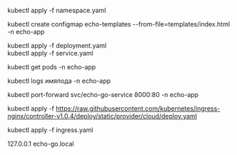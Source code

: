 kubectl apply -f namespace.yaml

kubectl create configmap echo-templates --from-file=templates/index.html -n echo-app

kubectl apply -f deployment.yaml<br>
kubectl apply -f service.yaml

kubectl get pods -n echo-app

kubectl logs имяпода -n echo-app

kubectl port-forward svc/echo-go-service 8000:80 -n echo-app

kubectl apply -f https://raw.githubusercontent.com/kubernetes/ingress-nginx/controller-v1.0.4/deploy/static/provider/cloud/deploy.yaml

kubectl apply -f ingress.yaml

127.0.0.1 echo-go.local
